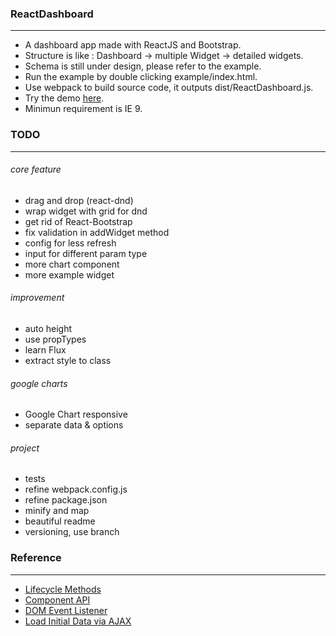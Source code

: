 ### ReactDashboard
---
* A dashboard app made with ReactJS and Bootstrap.
* Structure is like : Dashboard -> multiple Widget -> detailed widgets.
* Schema is still under design, please refer to the example.
* Run the example by double clicking example/index.html.
* Use webpack to build source code, it outputs dist/ReactDashboard.js.
* Try the demo [here](http://gjk0090.github.io/ReactDashboard "ReactDashboard Example").
* Minimun requirement is IE 9.

### TODO
---
###### core feature
* drag and drop (react-dnd)
* wrap widget with grid for dnd
* get rid of React-Bootstrap
* fix validation in addWidget method
* config for less refresh
* input for different param type
* more chart component
* more example widget

###### improvement
* auto height
* use propTypes
* learn Flux
* extract style to class

###### google charts
* Google Chart responsive
* separate data & options

###### project
* tests
* refine webpack.config.js
* refine package.json
* minify and map
* beautiful readme
* versioning, use branch


### Reference
---
* [Lifecycle Methods](https://facebook.github.io/react/docs/component-specs.html)
* [Component API](https://facebook.github.io/react/docs/component-api.html)
* [DOM Event Listener](https://facebook.github.io/react/tips/dom-event-listeners.html)
* [Load Initial Data via AJAX](https://facebook.github.io/react/tips/initial-ajax.html)
